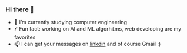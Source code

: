 ### Hi there 👋

<!--
**hosseinbahak/hosseinbahak** is a ✨ _special_ ✨ repository because its `README.md` (this file) appears on your GitHub profile.

Here are some ideas to get you started:

- 🔭 I’m currently working on ...- 💬 Ask me about ...- 👯 I’m looking to collaborate on ...
- 🤔 I’m looking for help with ...
-->
- 🌱 I’m currently studying computer engineering 
- ⚡ Fun fact: working on AI and ML algorhitms, web developing are my favorites
- 📫 I can get your messages on [linkdin](https://www.linkedin.com/in/hosseinbahak/) and of course Gmail :)
